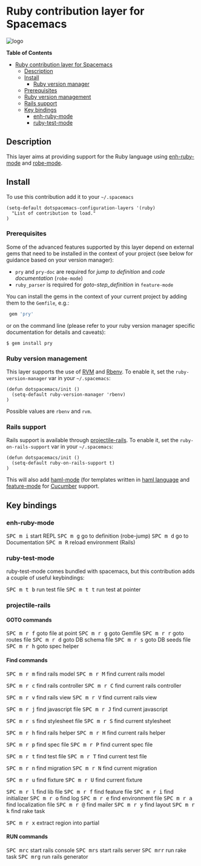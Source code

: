 # Ruby contribution layer for Spacemacs

![logo](img/ruby.gif)

<!-- markdown-toc start - Don't edit this section. Run M-x markdown-toc/generate-toc again -->
**Table of Contents**

- [Ruby contribution layer for Spacemacs](#ruby-contribution-layer-for-spacemacs)
    - [Description](#description)
    - [Install](#install)
        - [Ruby version manager](#ruby-version-manager)
    - [Prerequisites](#prerequisites)
    - [Ruby version management](#ruby-version-management)
    - [Rails support](#rails-support)
   - [Key bindings](#key-bindings)
        - [enh-ruby-mode](#enh-ruby-mode)
        - [ruby-test-mode](#ruby-test-mode)

<!-- markdown-toc end -->

## Description

This layer aims at providing support for the Ruby language using
[enh-ruby-mode][] and [robe-mode][].

## Install

To use this contribution add it to your `~/.spacemacs`

```elisp
(setq-default dotspacemacs-configuration-layers '(ruby)
  "List of contribution to load."
)
```

### Prerequisites

Some of the advanced features supported by this layer depend on external gems
that need to be installed in the context of your project (see below for guidance
based on your version manager):

* `pry` and `pry-doc` are required for *jump to definition* and *code documentation* (`robe-mode`)
* `ruby_parser` is required for *goto-step_definition* in `feature-mode`

You can install the gems in the context of your current project by
adding them to the `Gemfile`, e.g.:

```ruby
 gem 'pry'
```

or on the command line (please refer to your ruby version manager
specific documentation for details and caveats):

```shell
$ gem install pry
```

### Ruby version management

This layer supports the use of [RVM][] and [Rbenv][].
To enable it, set the `ruby-version-manager` var in your `~/.spacemacs`:

```elisp
(defun dotspacemacs/init ()
  (setq-default ruby-version-manager 'rbenv)
)
```

Possible values are `rbenv` and `rvm`.

### Rails support

Rails support is available through [projectile-rails][].
To enable it, set the `ruby-on-rails-support` var in your
`~/.spacemacs`:

```elisp
(defun dotspacemacs/init ()
  (setq-default ruby-on-rails-support t)
)
```

This will also add [haml-mode][] (for templates written in [haml
language](http://haml.info) and [feature-mode][] for
[Cucumber](http://cukes.info) support.

## Key bindings

### enh-ruby-mode

<kbd>SPC m i</kbd> start REPL
<kbd>SPC m g</kbd> go to definition (robe-jump)
<kbd>SPC m d</kbd> go to Documentation
<kbd>SPC m R</kbd> reload environment (Rails)

### ruby-test-mode

ruby-test-mode comes bundled with spacemacs, but this contribution adds
a couple of useful keybindings:

<kbd>SPC m t b</kbd> run test file
<kbd>SPC m t t</kbd> run test at pointer

### projectile-rails

#### GOTO commands

<kbd>SPC m r f</kbd> goto file at point
<kbd>SPC m r g</kbd> goto Gemfile
<kbd>SPC m r r</kbd> goto routes file
<kbd>SPC m r d</kbd> goto DB schema file
<kbd>SPC m r s</kbd> goto DB seeds file
<kbd>SPC m r h</kbd> goto spec helper

#### Find commands
<kbd>SPC m r m</kbd> find rails model
<kbd>SPC m r M</kbd> find current rails model

<kbd>SPC m r c</kbd> find rails controller
<kbd>SPC m r C</kbd> find current rails controller

<kbd>SPC m r v</kbd> find rails view
<kbd>SPC m r V</kbd> find current rails view

<kbd>SPC m r j</kbd> find javascript file
<kbd>SPC m r J</kbd> find current javascript

<kbd>SPC m r s</kbd> find stylesheet file
<kbd>SPC m r S</kbd> find current stylesheet

<kbd>SPC m r h</kbd> find rails helper
<kbd>SPC m r H</kbd> find current rails helper

<kbd>SPC m r p</kbd> find spec file
<kbd>SPC m r P</kbd> find current spec file

<kbd>SPC m r t</kbd> find test file
<kbd>SPC m r T</kbd> find current test file

<kbd>SPC m r n</kbd> find migration
<kbd>SPC m r N</kbd> find current migration

<kbd>SPC m r u</kbd> find fixture
<kbd>SPC m r U</kbd> find current fixture

<kbd>SPC m r l</kbd> find lib file
<kbd>SPC m r f</kbd> find feature file
<kbd>SPC m r i</kbd> find initializer
<kbd>SPC m r o</kbd> find log
<kbd>SPC m r e</kbd> find environment file
<kbd>SPC m r a</kbd> find localization file
<kbd>SPC m r @</kbd> find mailer
<kbd>SPC m r y</kbd> find layout
<kbd>SPC m r k</kbd> find rake task

<kbd>SPC m r x</kbd> extract region into partial

#### RUN commands
<kbd>SPC mrc</kbd> start rails console
<kbd>SPC mrs</kbd> start rails server
<kbd>SPC mrr</kbd> run rake task
<kbd>SPC mrg</kbd> run rails generator


[enh-ruby-mode]: https://github.com/zenspider/enhanced-ruby-mode
[robe-mode]: https://github.com/dgutov/robe
[Rbenv]: https://github.com/sstephenson/rbenv
[RVM]: https://rvm.io/
[projectile-rails]: https://github.com/asok/projectile-rails
[haml-mode]: https://github.com/nex3/haml-mode
[feature-mode]: https://github.com/michaelklishin/cucumber.el
[rspec-mode]: https://github.com/pezra/rspec-mode
